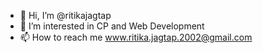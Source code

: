 - 👋 Hi, I’m @ritikajagtap
- 👀 I’m interested in CP and Web Development
- 📫 How to reach me www.ritika.jagtap.2002@gmail.com

<!---
ritikajagtap/ritikajagtap is a ✨ special ✨ repository because its `README.md` (this file) appears on your GitHub profile.
You can click the Preview link to take a look at your changes.
--->

